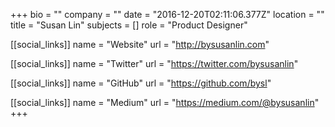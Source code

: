 +++
bio = ""
company = ""
date = "2016-12-20T02:11:06.377Z"
location = ""
title = "Susan Lin"
subjects = []
role = "Product Designer"

[[social_links]]
  name = "Website"
  url = "http://bysusanlin.com"

[[social_links]]
  name = "Twitter"
  url = "https://twitter.com/bysusanlin"

[[social_links]]
  name = "GitHub"
  url = "https://github.com/bysl"

[[social_links]]
  name = "Medium"
  url = "https://medium.com/@bysusanlin"
+++
